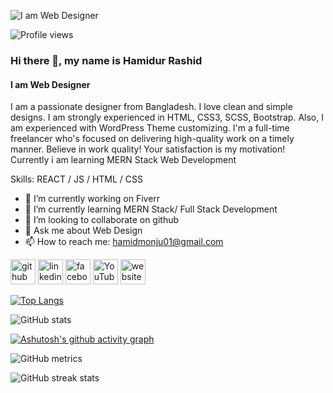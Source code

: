 ![I am Web Designer](https://i.ibb.co/MNv8QQ0/Screenshot-1.png)

![Profile views](https://gpvc.arturio.dev/HM-Webcoding)  

### Hi there 👋, my name is Hamidur Rashid
#### I am Web Designer

 I am a passionate designer from Bangladesh. I love clean and simple designs. I am strongly experienced in HTML, CSS3, SCSS, Bootstrap. Also, I am experienced with WordPress Theme customizing. I'm a full-time freelancer who's focused on delivering high-quality work on a timely manner. Believe in work quality! Your satisfaction is my motivation!
Currently i am learning MERN Stack Web Development 

Skills: REACT / JS / HTML / CSS

- 🔭 I’m currently working on Fiverr 
- 🌱 I’m currently learning MERN Stack/ Full Stack Development 
- 👯 I’m looking to collaborate on github 
- 💬 Ask me about Web Design 
- 📫 How to reach me: hamidmonju01@gmail.com 


[<img src='https://cdn.jsdelivr.net/npm/simple-icons@3.0.1/icons/github.svg' alt='github' height='40'>](https://github.com/HM-Webcoding)  [<img src='https://cdn.jsdelivr.net/npm/simple-icons@3.0.1/icons/linkedin.svg' alt='linkedin' height='40'>](https://www.linkedin.com/in/hamid-monju-3b09001b5//)  [<img src='https://cdn.jsdelivr.net/npm/simple-icons@3.0.1/icons/facebook.svg' alt='facebook' height='40'>](https://www.facebook.com/hamid7075/)  [<img src='https://cdn.jsdelivr.net/npm/simple-icons@3.0.1/icons/youtube.svg' alt='YouTube' height='40'>](https://www.youtube.com/@h-mwebcoding2979)  [<img src='https://cdn.jsdelivr.net/npm/simple-icons@3.0.1/icons/icloud.svg' alt='website' height='40'>](https://hm-webcoding.github.io/Personal-website/)  

[![Top Langs](https://github-readme-stats.vercel.app/api/top-langs/?username=HM-Webcoding)](https://github.com/anuraghazra/github-readme-stats)

![GitHub stats](https://github-readme-stats.vercel.app/api?username=HM-Webcoding&show_icons=true&count_private=true)  

[![Ashutosh's github activity graph](https://github-readme-activity-graph.vercel.app/graph?username=HM-Webcoding&bg_color=0b293c&color=ff33f1&line=1c40d4&point=03b538&area=true&hide_border=true)](https://github.com/ashutosh00710/github-readme-activity-graph)

![GitHub metrics](https://metrics.lecoq.io/HM-Webcoding)  

![GitHub streak stats](https://streak-stats.demolab.com/?user=HM-Webcoding)  



